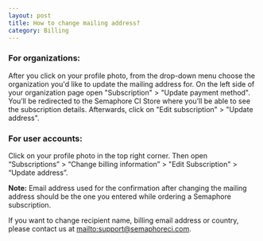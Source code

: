 ```yaml
---
layout: post
title: How to change mailing address?
category: Billing
---
```


### For organizations:

After you click on your profile photo, from the drop-down menu choose the organization you'd like to update the mailing address for. On the left side of your organization page open "Subscription" > "Update payment method". You’ll be redirected to the Semaphore CI Store where you’ll be able to see the subscription details. Afterwards, click on "Edit subscription" > "Update address".

### For user accounts:

Click on your profile photo in the top right corner. Then open “Subscriptions” > “Change billing information” > "Edit Subscription" > “Update address”.

__Note:__
Email address used for the confirmation after changing the mailing address should be the one you entered while ordering a Semaphore subscription.

If you want to change recipient name, billing email address or country, please
contact us at <mailto:support@semaphoreci.com>.
